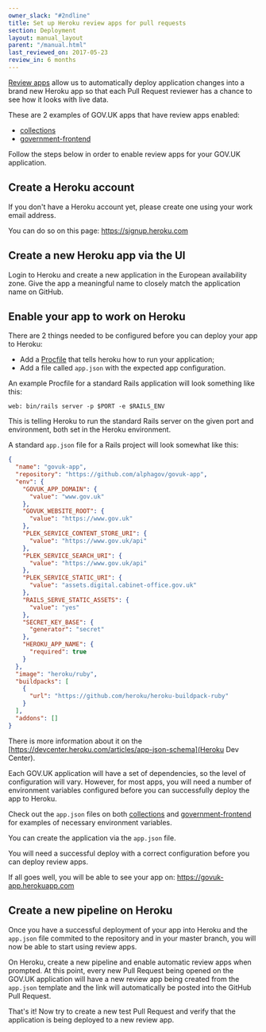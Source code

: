 ```yaml
---
owner_slack: "#2ndline"
title: Set up Heroku review apps for pull requests
section: Deployment
layout: manual_layout
parent: "/manual.html"
last_reviewed_on: 2017-05-23
review_in: 6 months
---
```


[Review apps](https://devcenter.heroku.com/articles/github-integration-review-apps)
allow us to automatically deploy application changes into a brand
new Heroku app so that each Pull Request reviewer has a chance to see how it
looks with live data.

These are 2 examples of GOV.UK apps that have review apps enabled:

- [collections](https://github.com/alphagov/collections)
- [government-frontend](https://github.com/alphagov/government-frontend)

Follow the steps below in order to enable review apps for your GOV.UK
application.

## Create a Heroku account

If you don't have a Heroku account yet, please create one using your work email
address.

You can do so on this page: https://signup.heroku.com

## Create a new Heroku app via the UI

Login to Heroku and create a new application in the European availability zone.
Give the app a meaningful name to closely match the application name on GitHub.

## Enable your app to work on Heroku

There are 2 things needed to be configured before you can deploy your app to
Heroku:

- Add a [Procfile](https://devcenter.heroku.com/articles/procfile) that tells
heroku how to run your application;
- Add a file called `app.json` with the expected app configuration.

An example Procfile for a standard Rails application will look something like
this:

```
web: bin/rails server -p $PORT -e $RAILS_ENV
```

This is telling Heroku to run the standard Rails server on the given port and
environment, both set in the Heroku environment.

A standard `app.json` file for a Rails project will look somewhat like this:

```json
{
  "name": "govuk-app",
  "repository": "https://github.com/alphagov/govuk-app",
  "env": {
    "GOVUK_APP_DOMAIN": {
      "value": "www.gov.uk"
    },
    "GOVUK_WEBSITE_ROOT": {
      "value": "https://www.gov.uk"
    },
    "PLEK_SERVICE_CONTENT_STORE_URI": {
      "value": "https://www.gov.uk/api"
    },
    "PLEK_SERVICE_SEARCH_URI": {
      "value": "https://www.gov.uk/api"
    },
    "PLEK_SERVICE_STATIC_URI": {
      "value": "assets.digital.cabinet-office.gov.uk"
    },
    "RAILS_SERVE_STATIC_ASSETS": {
      "value": "yes"
    },
    "SECRET_KEY_BASE": {
      "generator": "secret"
    },
    "HEROKU_APP_NAME": {
      "required": true
    }
  },
  "image": "heroku/ruby",
  "buildpacks": [
    {
      "url": "https://github.com/heroku/heroku-buildpack-ruby"
    }
  ],
  "addons": []
}
```

There is more information about it on the
[https://devcenter.heroku.com/articles/app-json-schema](Heroku Dev Center).

Each GOV.UK application will have a set of dependencies, so the level of
configuration will vary. However, for most apps, you will need a number of
environment variables configured before you can successfully deploy the app to
Heroku.

Check out the `app.json` files on both
[collections](https://github.com/alphagov/collections/blob/master/app.json) and
[government-frontend](https://github.com/alphagov/government-frontend/blob/master/app.json)
for examples of necessary environment variables.

You can create the application via the `app.json` file.

You will need a successful deploy with a correct configuration before you can
deploy review apps.

If all goes well, you will be able to see your app on:
https://govuk-app.herokuapp.com

## Create a new pipeline on Heroku

Once you have a successful deployment of your app into Heroku and the `app.json`
file commited to the repository and in your master branch, you will now be able
to start using review apps.

On Heroku, create a new pipeline and enable automatic review apps when prompted.
At this point, every new Pull Request being opened on the GOV.UK application
will have a new review app being created from the `app.json` template and the
link will automatically be posted into the GitHub Pull Request.

That's it! Now try to create a new test Pull Request and verify that the
application is being deployed to a new review app.
